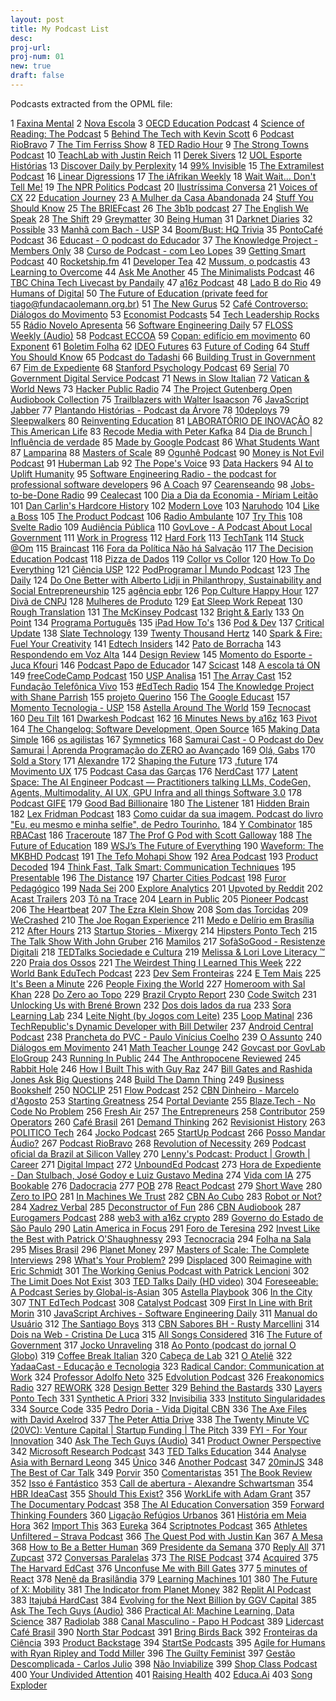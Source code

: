 ```yaml
---
layout: post
title: My Podcast List
desc:
proj-url:
proj-num: 01
new: true
draft: false
---
```

     
Podcasts extracted from the OPML file:

1	[Faxina Mental](https://anchor.fm/s/1046bd8c/podcast/rss)
2	[Nova Escola](https://feeds.soundcloud.com/users/soundcloud:users:47705472/sounds.rss)
3	[OECD Education Podcast](https://feeds.soundcloud.com/users/soundcloud:users:353559473/sounds.rss)
4	[Science of Reading: The Podcast](https://feeds.buzzsprout.com/612361.rss)
5	[Behind The Tech with Kevin Scott](https://behindthetech.libsyn.com/rss)
6	[Podcast RioBravo](https://feeds.soundcloud.com/users/soundcloud:users:5046583/sounds.rss)
7	[The Tim Ferriss Show](https://rss.art19.com/tim-ferriss-show)
8	[TED Radio Hour](https://feeds.npr.org/510298/podcast.xml)
9	[The Strong Towns Podcast](https://feed.podbean.com/podcast.strongtowns.org/feed.xml)
10	[TeachLab with Justin Reich](https://feeds.simplecast.com/SOC3TXff)
11	[Derek Sivers](https://sive.rs/podcast.rss)
12	[UOL Esporte Histórias](https://www.omnycontent.com/d/playlist/f7f86f6a-2fbd-4ac7-ab53-b01900e5d187/726e8cd5-fc19-4d57-8e1b-b0e700f11704/f898f293-0b51-4ad1-bb86-b0e700f1172e/podcast.rss)
13	[Discover Daily by Perplexity](https://feeds.buzzsprout.com/2302487.rss)
14	[99% Invisible](https://feeds.simplecast.com/BqbsxVfO)
15	[The Extramilest Podcast](https://florisgierman.libsyn.com/rss/)
16	[Linear Digressions](https://feeds.feedburner.com/udacity-linear-digressions?format=xml)
17	[The iAfrikan Weekly](https://feeds.soundcloud.com/users/soundcloud:users:209800109/sounds.rss)
18	[Wait Wait... Don&#39;t Tell Me!](https://feeds.npr.org/344098539/podcast.xml)
19	[The NPR Politics Podcast](https://feeds.npr.org/510310/podcast.xml)
20	[Ilustríssima Conversa](https://www.omnycontent.com/d/playlist/2f6a79aa-d181-48a4-92e0-ac5d00c8eb1d/ec318888-d896-417d-ad48-ac61001abdf2/0076bab0-fc8d-4f81-b535-ac61001abe00/podcast.rss)
21	[Voices of CX](https://feeds.soundcloud.com/users/soundcloud:users:409131876/sounds.rss)
22	[Education Journey](https://anchor.fm/s/37ddd204/podcast/rss)
23	[A Mulher da Casa Abandonada](https://www.omnycontent.com/d/playlist/2f6a79aa-d181-48a4-92e0-ac5d00c8eb1d/041abfce-e5a7-49c3-9700-aea60151a076/a0c75c3c-9cdf-4885-85d7-aea601535293/podcast.rss)
24	[Stuff You Should Know](https://www.omnycontent.com/d/playlist/e73c998e-6e60-432f-8610-ae210140c5b1/a91018a4-ea4f-4130-bf55-ae270180c327/44710ecc-10bb-48d1-93c7-ae270180c33e/podcast.rss)
25	[The BRIEFcast](https://anchor.fm/s/4106e898/podcast/rss)
26	[The 3b1b podcast](https://anchor.fm/s/636b4820/podcast/rss)
27	[The English We Speak](https://podcasts.files.bbci.co.uk/p02pc9zn.rss)
28	[The Shift](https://feeds.simplecast.com/drgUVUqo)
29	[Greymatter](https://feeds.megaphone.fm/GRL5808166404)
30	[Being Human](https://feed.podbean.com/podcastbeinghuman/feed.xml)
31	[Darknet Diaries](https://feeds.megaphone.fm/darknetdiaries)
32	[Possible](https://feeds.megaphone.fm/possible)
33	[Manhã com Bach - USP](https://jornal.usp.br/feed/podcast/manhacombach/)
34	[Boom/Bust: HQ Trivia](https://feeds.megaphone.fm/boombust)
35	[PontoCafé Podcast](https://anchor.fm/s/59dde24/podcast/rss)
36	[Educast  - O podcast do Educador](http://feeds.feedburner.com/Educast)
37	[The Knowledge Project - Members Only](https://theknowledgeproject.supercast.com/feeds/izFhLPkHLsbxMQM21MFCpXED)
38	[Curso de Podcast - com Leo Lopes](https://www.omnycontent.com/d/playlist/f7f86f6a-2fbd-4ac7-ab53-b01900e5d187/09150e81-d814-43b5-aee9-b05900ff468b/d43ff598-2769-47a3-9a93-b05900ff46b0/podcast.rss)
39	[Getting Smart Podcast](http://gettingsmart.libsyn.com/rss)
40	[Rocketship.fm](https://feeds.megaphone.fm/TPG7026166836)
41	[Developer Tea](http://feeds.feedburner.com/DeveloperTea?)
42	[Mussum, o podcastis](https://www.omnycontent.com/d/playlist/651a251e-06e1-47e0-9336-ac5a00f41628/eb5daeab-13b9-46f0-92d5-b0a5015dfb84/84699551-7aca-421d-8922-b0a5015dfcd0/podcast.rss)
43	[Learning to Overcome](https://feed.podbean.com/imaginablefutures/feed.xml)
44	[Ask Me Another](https://feeds.npr.org/510299/podcast.xml)
45	[The Minimalists Podcast](https://theminimalists.libsyn.com/rss)
46	[TBC China Tech Livecast by Pandaily](https://tbclivecast.libsyn.com/rss)
47	[a16z Podcast](https://feeds.simplecast.com/JGE3yC0V)
48	[Lado B do Rio](https://www.spreaker.com/show/4711819/episodes/feed)
49	[Humans of Digital](https://anchor.fm/s/1f961b5c/podcast/rss)
50	[The Future of Education (private feed for tiago@fundacaolemann.org.br)](https://api.substack.com/feed/podcast/35034/private/0027c8ba-2663-4c3a-af2b-0ea76220bee8.rss)
51	[The New Gurus](https://podcasts.files.bbci.co.uk/m001g9sq.rss)
52	[Café Controverso: Diálogos do Movimento](https://anchor.fm/s/1003a68c/podcast/rss)
53	[Economist Podcasts](https://feeds.acast.com/public/shows/ec380acc-fe13-46a0-991f-a1e508d126f8)
54	[Tech Leadership Rocks](https://anchor.fm/s/9694124/podcast/rss)
55	[Rádio Novelo Apresenta](https://feeds.megaphone.fm/NPP6869883964)
56	[Software Engineering Daily](https://softwareengineeringdaily.com/feed/podcast/)
57	[FLOSS Weekly (Audio)](http://leoville.tv/podcasts/floss.xml)
58	[Podcast ECCOA](https://anchor.fm/s/38978708/podcast/rss)
59	[Copan: edifício em movimento](https://anchor.fm/s/6af58b00/podcast/rss)
60	[Exponent](https://exponent.fm/feed/)
61	[Boletim Folha](https://www.omnycontent.com/d/playlist/2f6a79aa-d181-48a4-92e0-ac5d00c8eb1d/3d46b2bc-0503-4d56-8c8a-ac5d0168cd1f/bd27a0a8-30b2-4cc8-b2e8-ac5d0168cd32/podcast.rss)
62	[IDEO Futures](https://feeds.soundcloud.com/users/soundcloud:users:104583542/sounds.rss)
63	[Future of Coding](https://www.omnycontent.com/d/playlist/c4157e60-c7f8-470d-b13f-a7b30040df73/564f493f-af32-4c48-862f-a7b300e4df49/ac317852-8807-44b8-8eff-a7b300e4df52/podcast.rss)
64	[Stuff You Should Know](http://testtube.com/joshandchuck/itunes/mp4-small/)
65	[Podcast do Tadashi](https://anchor.fm/s/15b6c67c/podcast/rss)
66	[Building Trust in Government](https://feeds.megaphone.fm/fnnbuildingtrustingovernment)
67	[Fim de Expediente](http://audio.globoradio.globo.com/podcast/feed/189/fim-de-expediente)
68	[Stanford Psychology Podcast](https://feeds.buzzsprout.com/1801436.rss)
69	[Serial](https://feeds.simplecast.com/xl36XBC2)
70	[Government Digital Service Podcast](https://feed.podbean.com/governmentdigitalservice/feed.xml)
71	[News in Slow Italian](https://nsi.libsyn.com/rss)
72	[Vatican & World News](https://www.vaticannews.va/en/podcast/english-podcast.podcast.xml)
73	[Hacker Public Radio](https://hackerpublicradio.org/hpr_rss.php)
74	[The Project Gutenberg Open Audiobook Collection](https://marhamilresearch4.blob.core.windows.net/gutenberg-public/rss.xml)
75	[Trailblazers with Walter Isaacson](https://feeds.podcasts.dell.com/trailblazers)
76	[JavaScript Jabber](https://feeds.redcircle.com/a4faed6e-afe0-4a65-b4e7-de790ee67d4b)
77	[Plantando Histórias - Podcast da Árvore](https://anchor.fm/s/4bcd6be4/podcast/rss)
78	[10deploys](http://feeds.soundcloud.com/users/soundcloud:users:298014251/sounds.rss)
79	[Sleepwalkers](https://www.omnycontent.com/d/playlist/e73c998e-6e60-432f-8610-ae210140c5b1/6e0008d8-6226-4a07-8232-ae2e01547189/e3ded945-4db8-41cd-aeda-ae2e01547197/podcast.rss)
80	[Reinventing Education](https://feed.podbean.com/reinventingeducationpodcast/feed.xml)
81	[LABORATÓRIO DE INOVAÇÃO](https://anchor.fm/s/7931258/podcast/rss)
82	[This American Life](http://feed.thisamericanlife.org/talpodcast)
83	[Recode Media with Peter Kafka](https://feeds.megaphone.fm/recodemedia)
84	[Dia de Brunch | Influência de verdade](https://feeds.soundcloud.com/users/soundcloud:users:811583242/sounds.rss)
85	[Made by Google Podcast](https://feeds.acast.com/public/shows/63e39eb02e631f0011a284ac)
86	[What Students Want](https://feeds.buzzsprout.com/229120.rss)
87	[Lamparina](https://anchor.fm/s/1f0b9f68/podcast/rss)
88	[Masters of Scale](https://rss.art19.com/masters-of-scale)
89	[Ogunhê Podcast](https://anchor.fm/s/140ed468/podcast/rss)
90	[Money is Not Evil Podcast](https://anchor.fm/s/edabe58/podcast/rss)
91	[Huberman Lab](https://feeds.megaphone.fm/hubermanlab)
92	[The Pope&#39;s Voice](https://www.vaticannews.va/en/podcast/the-voice-of-the-pope.podcast.xml)
93	[Data Hackers](https://anchor.fm/s/6d1ee34/podcast/rss)
94	[AI to Uplift Humanity](https://feeds.libsyn.com/407039/rss)
95	[Software Engineering Radio - the podcast for professional software developers](https://seradio.libsyn.com/rss)
96	[A Coach](https://rss.art19.com/a-coach)
97	[Cearenseando](https://feed.megafono.host/cearenseando)
98	[Jobs-to-be-Done Radio](https://feeds.feedburner.com/jtbd-radio)
99	[Cealecast](https://anchor.fm/s/29c3340c/podcast/rss)
100	[Dia a Dia da Economia - Míriam Leitão](http://audio.globoradio.globo.com/podcast/feed/89/dia-dia-da-economia)
101	[Dan Carlin&#39;s Hardcore History](https://feeds.feedburner.com/dancarlin/history?format=xml)
102	[Modern Love](https://feeds.simplecast.com/0N8Hs1MH)
103	[Naruhodo](https://feeds.simplecast.com/hwQVm5gy)
104	[Like a Boss](https://www.likeaboss.com.br/episodios/feed/like-a-boss/)
105	[The Product Podcast](https://feeds.buzzsprout.com/90361.rss)
106	[Radio Ambulante](https://feeds.npr.org/510315/podcast.xml)
107	[Try This](https://podcast.posttv.com/itunes/try-this.xml)
108	[Svelte Radio](https://feeds.transistor.fm/svelte-radio)
109	[Audiência Pública](https://anchor.fm/s/117ecd0c/podcast/rss)
110	[GovLove - A Podcast About Local Government](http://govlove.libsyn.com/rss)
111	[Work in Progress](http://feeds.slack-podcast.com/workinprogress)
112	[Hard Fork](https://feeds.simplecast.com/l2i9YnTd)
113	[TechTank](https://feeds.acast.com/public/shows/5f2827aa17f940498f691817)
114	[Stuck @Om](http://omshow.libsyn.com/rss)
115	[Braincast](https://www.omnycontent.com/d/playlist/651a251e-06e1-47e0-9336-ac5a00f41628/fc243b66-f34c-4656-9042-acd400edcca5/d4c8e398-446c-447a-ad41-acd400edccc1/podcast.rss)
116	[Fora da Política Não há Salvação](https://anchor.fm/s/1e8d2bec/podcast/rss)
117	[The Decision Education Podcast](https://anchor.fm/s/2743df4c/podcast/rss)
118	[Pizza de Dados](https://feed.podbean.com/podcast.pizzadedados.com/feed.xml)
119	[Collor vs Collor](https://www.omnycontent.com/d/playlist/651a251e-06e1-47e0-9336-ac5a00f41628/df61994c-b1ac-4998-8376-b04c00e84f96/6aa6a068-eab5-46d1-93bd-b04c00ebe884/podcast.rss)
120	[How To Do Everything](https://feeds.npr.org/510303/podcast.xml)
121	[Ciência USP](https://jornal.usp.br/feed/podcast/cienciausp/)
122	[PodProgramar | Mundo Podcast](https://mundopodcast.com.br/podprogramar/feed/?bycache)
123	[The Daily](https://feeds.simplecast.com/54nAGcIl)
124	[Do One Better with Alberto Lidji in Philanthropy, Sustainability and Social Entrepreneurship](https://feedcdn.podbean.com/AlbertoLidji/feed.xml)
125	[agência epbr](https://feeds.soundcloud.com/users/soundcloud:users:301601281/sounds.rss)
126	[Pop Culture Happy Hour](https://feeds.npr.org/510282/podcast.xml)
127	[Divã de CNPJ](https://www.spreaker.com/show/5279578/episodes/feed)
128	[Mulheres de Produto](http://feeds.soundcloud.com/users/soundcloud:users:77387365/sounds.rss)
129	[Eat Sleep Work Repeat](https://feeds.acast.com/public/shows/a3c828c3-73ec-4a4b-995c-958894896ec0)
130	[Rough Translation](https://feeds.npr.org/510324/podcast.xml)
131	[The McKinsey Podcast](https://www.omnycontent.com/d/playlist/708664bd-6843-4623-8066-aede00ce0c8a/3f6f52af-fba1-496d-b11b-af040139456a/bfe0b44a-082f-495a-952a-af0401394590/podcast.rss)
132	[Bright & Early](https://feeds.transistor.fm/bright-early)
133	[On Point](https://api.wbur.org/stories?sources=onpoint&limit=10&hasAudio=true&broadcastType=full&format=rss)
134	[Programa Português](https://www.vaticannews.va/pt/podcast/programa-portugues.podcast.xml)
135	[iPad How To&#39;s](https://applehosted.podcasts.apple.com/ipadinbusiness/us/howto/howto.xml)
136	[Pod & Dev](https://feeds.buzzsprout.com/2113298.rss)
137	[Critical Update](https://ngcriticalupdate.libsyn.com/rss)
138	[Slate Technology](https://feeds.megaphone.fm/historyofthefuture)
139	[Twenty Thousand Hertz](https://feeds-origin.megaphone.fm/20k)
140	[Spark & Fire: Fuel Your Creativity](https://rss.art19.com/spark-and-fire)
141	[Edtech Insiders](https://feeds.buzzsprout.com/1877869.rss)
142	[Pato de Borracha](https://anchor.fm/s/d9dc6084/podcast/rss)
143	[Respondendo em Voz Alta](https://anchor.fm/s/9951448/podcast/rss)
144	[Design Review](https://anchor.fm/s/59e62f4/podcast/rss)
145	[Momento do Esporte - Juca Kfouri](http://audio.globoradio.globo.com/podcast/feed/95/momento-do-esporte)
146	[Podcast Papo de Educador](https://papodeeducador.com.br/?feed=podcast)
147	[Scicast](https://www.omnycontent.com/d/playlist/f7f86f6a-2fbd-4ac7-ab53-b01900e5d187/29a40f8a-f647-4a82-b434-b03f00cd7866/638fd98e-8c28-49db-9cab-b03f00cd788c/podcast.rss)
148	[A escola tá ON](https://anchor.fm/s/7f123084/podcast/rss)
149	[freeCodeCamp Podcast](https://freecodecamp.libsyn.com/rss)
150	[USP Analisa](https://jornal.usp.br/feed/podcast/usp-analisa/)
151	[The Array Cast](https://www.arraycast.com/episodes?format=rss)
152	[Fundação Telefônica Vivo](https://anchor.fm/s/cde171c/podcast/rss)
153	[#EdTech Radio](https://www.bamradionetwork.com/feeds/Edtech.xml)
154	[The Knowledge Project with Shane Parrish](https://theknowledgeproject.libsyn.com/rss)
155	[projeto Querino](https://feeds.megaphone.fm/NPP6673720380)
156	[The Google Educast](https://feeds.soundcloud.com/users/soundcloud:users:77432549/sounds.rss)
157	[Momento Tecnologia - USP](https://jornal.usp.br/feed/podcast/momento-tecnologia/)
158	[Astella Around The World](https://feeds.castos.com/5k5vw)
159	[Tecnocast](https://feeds.buzzsprout.com/2048054.rss)
160	[Deu Tilt](https://www.omnycontent.com/d/playlist/f7f86f6a-2fbd-4ac7-ab53-b01900e5d187/0027ecfc-4225-44f0-afb9-b0df0150ca9b/56ff4e81-8d75-469e-8282-b0df0150caae/podcast.rss)
161	[Dwarkesh Podcast](https://api.substack.com/feed/podcast/69345.rss)
162	[16 Minutes News by a16z](https://feeds.simplecast.com/j9kKMsfH)
163	[Pivot](https://feeds.megaphone.fm/pivot)
164	[The Changelog: Software Development, Open Source](https://changelog.com/podcast/feed)
165	[Making Data Simple](https://feeds.feedburner.com/IBM-big-data-hub-podcasts)
166	[os agilistas](https://www.omnycontent.com/d/playlist/e788f156-3d56-4ee2-9288-ae4e00b23e05/780a8c44-ebca-438e-95d7-ae4e00b3a4f9/3d8d9cd3-66e3-49ce-bfba-ae4e00b3a53f/podcast.rss)
167	[Symnetics](https://anchor.fm/s/f27f204/podcast/rss)
168	[Samurai Cast - O Podcast do Dev Samurai | Aprenda Programação do ZERO ao Avançado](https://devsamurai.com.br/feed/podcast/)
169	[Olá, Gabs](https://anchor.fm/s/327b16f0/podcast/rss)
170	[Sold a Story](https://feeds.publicradio.org/public_feeds/sold-a-story/itunes/rss.rss)
171	[Alexandre](https://www.spreaker.com/show/5915216/episodes/feed)
172	[Shaping the Future](https://feeds.buzzsprout.com/1532299.rss)
173	[.future](https://feeds.megaphone.fm/future)
174	[Movimento UX](https://anchor.fm/s/ae832008/podcast/rss)
175	[Podcast Casa das Garças](https://anchor.fm/s/58cbe08c/podcast/rss)
176	[NerdCast](https://jovemnerd.com.br/feed-nerdcast/)
177	[Latent Space: The AI Engineer Podcast — Practitioners talking LLMs, CodeGen, Agents, Multimodality, AI UX, GPU Infra and all things Software 3.0](https://api.substack.com/feed/podcast/1084089.rss)
178	[Podcast GIFE](https://gifepodcast.libsyn.com/rss)
179	[Good Bad Billionaire](https://podcasts.files.bbci.co.uk/p0g7xj36.rss)
180	[The Listener](https://anchor.fm/s/17b103c/podcast/rss)
181	[Hidden Brain](https://feeds.simplecast.com/kwWc0lhf)
182	[Lex Fridman Podcast](https://lexfridman.com/feed/podcast/)
183	[Como cuidar da sua imagem. Podcast do livro &quot;Eu, eu mesmo e minha selfie&quot;, de Pedro Tourinho.](https://anchor.fm/s/b48729a4/podcast/rss)
184	[Y Combinator](https://anchor.fm/s/8c1524bc/podcast/rss)
185	[RBACast](https://anchor.fm/s/4d0483bc/podcast/rss)
186	[Traceroute](https://feeds.captivate.fm/traceroute/)
187	[The Prof G Pod with Scott Galloway](https://feeds.megaphone.fm/WWO6655869236)
188	[The Future of Education](https://api.substack.com/feed/podcast/35034.rss)
189	[WSJ’s The Future of Everything](https://video-api.wsj.com/podcast/rss/wsj/wsj-the-future-of-everything)
190	[Waveform: The MKBHD Podcast](https://feeds.megaphone.fm/STU4418364045)
191	[The Tefo Mohapi Show](https://www.iafrikan.com/radio/feed/thetefomohapishow.xml)
192	[Area Podcast](https://www.spreaker.com/show/3134867/episodes/feed)
193	[Product Decoded](https://anchor.fm/s/28a47ec8/podcast/rss)
194	[Think Fast, Talk Smart: Communication Techniques](https://rss.art19.com/think-fast-talk-smart)
195	[Presentable](https://www.relay.fm/presentable/feed)
196	[The Distance](https://feeds.transistor.fm/the-distance)
197	[Charter Cities Podcast](https://feeds.captivate.fm/charter-cities-podcast/)
198	[Furor Pedagógico](https://anchor.fm/s/2ec71a90/podcast/rss)
199	[Nada Sei](https://feeds.acast.com/public/shows/638b8cea8f875f0010443adb)
200	[Explore Analytics](https://www.exploreanalytics.com/video_feed.xml)
201	[Upvoted by Reddit](http://upvoted.libsyn.com/rss)
202	[Acast Trailers](https://feeds.acast.com/public/shows/302bdadd-f3b6-47e5-a2b6-69c3f1b212b0)
203	[Tô na Trace](https://www.omnycontent.com/d/playlist/651a251e-06e1-47e0-9336-ac5a00f41628/8013dd60-b315-4caf-9440-ad40011d806e/c2cc06fb-13fd-487a-840a-ad40011d816b/podcast.rss)
204	[Learn in Public](https://anchor.fm/s/5248b6cc/podcast/rss)
205	[Pioneer Podcast](https://feeds.simplecast.com/nzOvvhKA)
206	[The Heartbeat](https://knowyourteam.com/blog/feed/podcast/)
207	[The Ezra Klein Show](https://feeds.simplecast.com/82FI35Px)
208	[Som das Torcidas](https://www.spreaker.com/show/4712192/episodes/feed)
209	[WeCrashed](https://rss.art19.com/wecrashed)
210	[The Joe Rogan Experience](https://feeds.megaphone.fm/GLT1412515089)
211	[Medo e Delírio em Brasília](https://www.central3.com.br/category/podcasts/medo-e-delirio/feed/podcast/)
212	[After Hours](https://feeds.feedburner.com/AfterHours_TAC)
213	[Startup Stories - Mixergy](https://mixergy.com/?feed=mixergy_feed&rss_source=itunes&)
214	[Hipsters Ponto Tech](https://hipsters.tech/feed/podcast/)
215	[The Talk Show With John Gruber](https://daringfireball.net/thetalkshow/rss)
216	[Mamilos](https://www.omnycontent.com/d/playlist/651a251e-06e1-47e0-9336-ac5a00f41628/c7d40835-26d2-4ce6-bb56-acd401531b79/29d28dbf-9a33-4dd4-82e0-acd401531b87/podcast.rss)
217	[SofàSoGood - Resistenze Digitali](https://anchor.fm/s/1ff605a8/podcast/rss)
218	[TEDTalks Sociedade e Cultura](https://feeds.feedburner.com/BrPortuguesePodcastSocietyAndCulture)
219	[Melissa & Lori Love Literacy ™](https://feeds.buzzsprout.com/287733.rss)
220	[Praia dos Ossos](https://feeds.megaphone.fm/NPP2274453451)
221	[The Weirdest Thing I Learned This Week](https://feeds.megaphone.fm/RECU9765916949)
222	[World Bank EduTech Podcast](https://anchor.fm/s/28a7bbb0/podcast/rss)
223	[Dev Sem Fronteiras](https://anchor.fm/s/e5651770/podcast/rss)
224	[E Tem Mais](https://www.spreaker.com/show/6066197/episodes/feed)
225	[It&#39;s Been a Minute](https://feeds.npr.org/510317/podcast.xml)
226	[People Fixing the World](https://podcasts.files.bbci.co.uk/p04grdbc.rss)
227	[Homeroom with Sal Khan](https://blog.khanacademy.org/homeroom/feed/)
228	[Do Zero ao Topo](https://www.spreaker.com/show/3549440/episodes/feed)
229	[Brazil Crypto Report](https://anchor.fm/s/7f088584/podcast/rss)
230	[Code Switch](https://feeds.npr.org/510312/podcast.xml)
231	[Unlocking Us with Brené Brown](https://feeds.megaphone.fm/GLT4889391284)
232	[Dos dois lados da rua](https://anchor.fm/s/5355f750/podcast/rss)
233	[Sora Learning Lab](https://rss.whooshkaa.com/rss/podcast/id/14048)
234	[Leite Night (by Jogos com Leite)](https://ludopedia.com.br/podcast/8/leite-night-by-jogos-com-leite/feed)
235	[Loop Matinal](https://loopmatinal.libsyn.com/rss)
236	[TechRepublic&#39;s Dynamic Developer with Bill Detwiler](https://feeds.megaphone.fm/techrepublicdynamicdeveloper)
237	[Android Central Podcast](http://androidcentral.libsyn.com/rss)
238	[Prancheta do PVC - Paulo Vinícius Coelho](http://audio.globoradio.globo.com/podcast/feed/143/prancheta-do-pvc)
239	[O Assunto](https://www.omnycontent.com/d/playlist/651a251e-06e1-47e0-9336-ac5a00f41628/04561b43-753d-4784-8e19-ac8b00e86411/3036d550-85b2-4301-b1e4-ac8b00e8641f/podcast.rss)
240	[Diálogos em Movimento](https://anchor.fm/s/bc2addcc/podcast/rss)
241	[Math Teacher Lounge](https://feeds.buzzsprout.com/1952225.rss)
242	[Govcast por GovLab EloGroup](https://anchor.fm:443/s/1ea3d644/podcast/rss)
243	[Running In Public](https://feeds.simplecast.com/deLHw8aY)
244	[The Anthropocene Reviewed](https://feeds.simplecast.com/p7S4nr_h)
245	[Rabbit Hole](https://feeds.simplecast.com/oCXij9l2)
246	[How I Built This with Guy Raz](https://rss.art19.com/how-i-built-this)
247	[Bill Gates and Rashida Jones Ask Big Questions](https://feeds.feedburner.com/BillGatesAndRashidaJonesAskBigQuestions)
248	[Build The Damn Thing](https://buildthedamnthing.libsyn.com/rss)
249	[Business Bookshelf](https://anchor.fm/s/2d632464/podcast/rss)
250	[NOCLIP](https://noclippodcast.net/episodes?format=rss)
251	[Flow Podcast](https://feeds.blubrry.com/feeds/flowpdc.xml)
252	[CBN Dinheiro - Marcelo d&#39;Agosto](http://audio.globoradio.globo.com/podcast/feed/87/cbn-dinheiro)
253	[Starting Greatness](https://feeds.simplecast.com/MZz6Vcos)
254	[Portal Deviante](https://www.deviante.com.br/podcasts/feed/)
255	[Blaze.Tech - No Code No Problem](https://www.spreaker.com/show/4113259/episodes/feed)
256	[Fresh Air](https://feeds.npr.org/381444908/podcast.xml)
257	[The Entrepreneurs](https://www.omnycontent.com/d/playlist/e6127ab7-b81e-456b-893c-a8d600215365/bbd0c3e8-b286-4cad-be8c-a94400ec34c5/077fda1a-01f4-4749-a638-a94400ec34d3/podcast.rss)
258	[Contributor](https://anchor.fm/s/2904e74/podcast/rss)
259	[Operators](https://api.substack.com/feed/podcast/18482.rss)
260	[Café Brasil](http://feed.portalcafebrasil.com.br/tools/podcast.xml)
261	[Demand Thinking](https://feeds.transistor.fm/demand-thinking)
262	[Revisionist History](https://www.omnycontent.com/d/playlist/e73c998e-6e60-432f-8610-ae210140c5b1/0e563f45-9d14-4ce8-8ef0-ae32006cd7e7/0d4cc74d-fff7-4b89-8818-ae32006cd7f0/podcast.rss)
263	[POLITICO Tech](https://feeds.simplecast.com/y2rqYbp4)
264	[Jocko Podcast](https://feeds.redcircle.com/64a89f88-a245-4098-8d8d-496325ec4f74)
265	[StartUp Podcast](http://feeds.hearstartup.com/hearstartup)
266	[Posso Mandar Áudio?](https://www.omnycontent.com/d/playlist/651a251e-06e1-47e0-9336-ac5a00f41628/e4215b69-68cf-4822-9c43-ae7501591cba/c852db0c-5086-4ae8-9451-ae7501591e64/podcast.rss)
267	[Podcast RioBravo](http://feeds.feedburner.com/riobravopodcast)
268	[Revolution of Necessity](https://feeds.simplecast.com/j3UK4h6e)
269	[Podcast oficial da Brazil at Silicon Valley](https://feeds.buzzsprout.com/844222.rss)
270	[Lenny&#39;s Podcast: Product | Growth | Career](https://api.substack.com/feed/podcast/10845.rss)
271	[Digital Impact](https://digitalimpact.io/feed/podcast/)
272	[UnboundEd Podcast](https://feeds.soundcloud.com/users/soundcloud:users:217226696/sounds.rss)
273	[Hora de Expediente - Dan Stulbach, José Godoy e Luiz Gustavo Medina](http://audio.globoradio.globo.com/podcast/feed/92/hora-de-expediente)
274	[Vida com IA](https://anchor.fm/s/59759320/podcast/rss)
275	[Bookable](https://feeds.megaphone.fm/TPG9940084020)
276	[Dadocracia](https://anchor.fm/s/1883a028/podcast/rss)
277	[POB](https://feeds.soundcloud.com/users/soundcloud:users:346473098/sounds.rss)
278	[React Podcast](https://feeds.simplecast.com/JoR28o79)
279	[Short Wave](https://feeds.npr.org/510351/podcast.xml)
280	[Zero to IPO](https://feeds.simplecast.com/PUORHvYY)
281	[In Machines We Trust](https://feeds.megaphone.fm/inmachineswetrust)
282	[CBN Ao Cubo](https://audio.globoradio.globo.com/podcast/feed/659/cbn-no-proxxima)
283	[Robot or Not?](https://feeds.theincomparable.com/robot)
284	[Xadrez Verbal](https://www.spreaker.com/show/4712237/episodes/feed)
285	[Deconstructor of Fun](https://anchor.fm/s/500026c/podcast/rss)
286	[CBN Audiobook](http://audio.globoradio.globo.com/podcast/feed/339/cbn-audiobook)
287	[Eurogamers Podcast](https://anchor.fm/s/36aa3f58/podcast/rss)
288	[web3 with a16z crypto](https://feeds.simplecast.com/XPOpH7r4)
289	[Governo do Estado de São Paulo](https://feeds.soundcloud.com/users/soundcloud:users:533123724/sounds.rss)
290	[Latin America in Focus](https://feeds.simplecast.com/_DUdLkxj)
291	[Foro de Teresina](https://feeds.megaphone.fm/NPP2619427256)
292	[Invest Like the Best with Patrick O&#39;Shaughnessy](https://feeds.megaphone.fm/CLS2859450455)
293	[Tecnocracia](https://manualdousuario.net/feed/podcast/tecnocracia/)
294	[Folha na Sala](https://www.omnycontent.com/d/playlist/2f6a79aa-d181-48a4-92e0-ac5d00c8eb1d/400434d2-b63e-4e5f-bbe5-ac5d013c55b9/b5b05a28-2c12-4310-896d-ac5d013c55be/podcast.rss)
295	[Mises Brasil](https://imb17.azurewebsites.net/RSSPodcast.aspx)
296	[Planet Money](https://feeds.npr.org/510289/podcast.xml)
297	[Masters of Scale: The Complete Interviews](https://rss.mastersofscale.com/exclusive/PNIc4fqd8qp063d)
298	[What&#39;s Your Problem?](https://www.omnycontent.com/d/playlist/e73c998e-6e60-432f-8610-ae210140c5b1/32c25e85-1667-4acb-99fd-ae3c0021f33e/beacef48-19d2-4f52-b9e8-ae3c0021f347/podcast.rss)
299	[Displaced](https://feeds.megaphone.fm/displaced)
300	[Reimagine with Eric Schmidt](https://feeds.feedburner.com/ReimagineWithEricSchmidt)
301	[The Working Genius Podcast with Patrick Lencioni](https://workinggeniuspodcast.libsyn.com/rss)
302	[The Limit Does Not Exist](http://www.podcastone.com/podcast?categoryID2=954)
303	[TED Talks Daily (HD video)](https://pa.tedcdn.com/feeds/talks.rss?type=hd&apikey=172BB350-0206)
304	[Foreseeable: A Podcast Series by Global-is-Asian](https://www.omnycontent.com/d/playlist/3726be47-c7f6-4067-b0bb-ab0b014860b6/8a69ce83-b758-418a-a82e-ab100089b353/cb8b253f-a08c-4fc1-9cce-ab100089d9aa/podcast.rss)
305	[Astella Playbook](https://feeds.castos.com/8967v)
306	[In the City](https://www.omnycontent.com/d/playlist/e73c998e-6e60-432f-8610-ae210140c5b1/3329f452-8e18-4801-8c62-aef2010eef8c/5c38870a-227f-4e4f-a7dd-aef2010eefa3/podcast.rss)
307	[TNT EdTech Podcast](https://anchor.fm/s/8f54f1c/podcast/rss)
308	[Catalyst Podcast](https://rss.art19.com/catalyst-podcast)
309	[First In Line with Brit Morin](https://feeds.megaphone.fm/HSW7543191043)
310	[JavaScript Archives - Software Engineering Daily](https://softwareengineeringdaily.com/category/javascript/feed/)
311	[Manual do Usuário](https://manualdousuario.net/feed/podcast/manual-do-usuario/)
312	[The Santiago Boys](https://feeds.megaphone.fm/BCS4655242240)
313	[CBN Sabores BH - Rusty Marcellini](http://audio.globoradio.globo.com/podcast/feed/237/cbn-sabores-bh)
314	[Dois na Web - Cristina De Luca](http://audio.globoradio.globo.com/podcast/feed/255/dois-na-web)
315	[All Songs Considered](https://feeds.npr.org/510019/podcast.xml)
316	[The Future of Government](https://feeds.buzzsprout.com/673958.rss)
317	[Jocko Unraveling](https://defcorthethread.libsyn.com/rss)
318	[Ao Ponto (podcast do jornal O Globo)](https://audio.globoradio.globo.com/podcast/feed/747/ao-ponto)
319	[Coffee Break Italian](https://feeds.acast.com/public/shows/86766c5f-1580-450f-9376-bd74b57fcfbb)
320	[Cabeça de Lab](https://anchor.fm/s/a4fe9f8/podcast/rss)
321	[O Ateliê](https://www.spreaker.com/show/5754012/episodes/feed)
322	[YadaaCast - Educação e Tecnologia](https://anchor.fm/s/c732c04/podcast/rss)
323	[Radical Candor: Communication at Work](https://www.spreaker.com/show/5711404/episodes/feed)
324	[Professor Adolfo Neto](https://anchor.fm/s/10f2ba74/podcast/rss)
325	[Edvolution Podcast](https://feeds.buzzsprout.com/1009330.rss)
326	[Freakonomics Radio](https://feeds.simplecast.com/Y8lFbOT4)
327	[REWORK](https://feeds.buzzsprout.com/2260539.rss)
328	[Design Better](https://feeds.megaphone.fm/designbetter)
329	[Behind the Bastards](https://www.omnycontent.com/d/playlist/e73c998e-6e60-432f-8610-ae210140c5b1/e5f91208-cc7e-4726-a312-ae280140ad11/d64f756d-6d5e-4fae-b24f-ae280140ad36/podcast.rss)
330	[Layers Ponto Tech](https://www.layerspontotech.com.br/feed/podcast/)
331	[Synthetic A Priori](https://feeds.transistor.fm/synthetic-a-priori)
332	[Invisibilia](https://feeds.npr.org/510307/podcast.xml)
333	[Instituto Singularidades](https://anchor.fm/s/e9964a8/podcast/rss)
334	[Source Code](https://feeds.simplecast.com/y9S_N2_k)
335	[Pedro Doria - Vida Digital CBN](http://audio.globoradio.globo.com/podcast/feed/165/vida-digital-cbn)
336	[The Axe Files with David Axelrod](https://feeds.megaphone.fm/WMHY9284588779)
337	[The Peter Attia Drive](https://peterattiadrive.libsyn.com/rss)
338	[The Twenty Minute VC (20VC): Venture Capital | Startup Funding | The Pitch](http://thetwentyminutevc.libsyn.com/rss)
339	[FYI - For Your Innovation](https://feeds.blubrry.com/feeds/fyi_podcast.xml)
340	[Ask The Tech Guys (Audio)](http://leoville.tv/podcasts/kfi.xml)
341	[Product Owner Perspective](https://sjoerdly.com/feed/podcast)
342	[Microsoft Research Podcast](https://feeds.blubrry.com/feeds/microsoftresearch.xml)
343	[TED Talks Education](https://feeds.feedburner.com/iTunesPodcastTTEducation)
344	[Analyse Asia with Bernard Leong](https://analyseasia.libsyn.com/rss)
345	[Único](https://feed.podbean.com/mattosfilho/feed.xml)
346	[Another Podcast](https://feeds.simplecast.com/bZ7U2PEk)
347	[20minJS](https://feeds.buzzsprout.com/1952066.rss)
348	[The Best of Car Talk](https://feeds.npr.org/510208/podcast.xml)
349	[Porvir](https://www.spreaker.com/show/4318829/episodes/feed)
350	[Comentaristas](https://audio.globoradio.globo.com/podcast/feed/311/comentaristas)
351	[The Book Review](https://feeds.simplecast.com/MssIhx9y)
352	[Isso é Fantástico](https://www.omnycontent.com/d/playlist/651a251e-06e1-47e0-9336-ac5a00f41628/bc415068-aaaa-4495-9aae-ac6a011a189e/5ab217f4-8f12-4b59-895c-ac6a011a18ac/podcast.rss)
353	[Call de abertura - Alexandre Schwartsman](http://audio.globoradio.globo.com/podcast/feed/110/call-de-abertura)
354	[HBR IdeaCast](http://feeds.harvardbusiness.org/harvardbusiness/ideacast)
355	[Should This Exist?](https://rss.art19.com/should-this-exist)
356	[WorkLife with Adam Grant](https://feeds.feedburner.com/WorklifeWithAdamGrant)
357	[The Documentary Podcast](https://podcasts.files.bbci.co.uk/p02nq0lx.rss)
358	[The AI Education Conversation](https://anchor.fm/s/d9687db8/podcast/rss)
359	[Forward Thinking Founders](https://feeds.transistor.fm/forward-thinking-founder)
360	[Ligação Refúgios Urbanos](https://anchor.fm/s/1a16f2f0/podcast/rss)
361	[História em Meia Hora](https://anchor.fm/s/122df228/podcast/rss)
362	[Import This](https://feeds.acast.com/public/shows/5cb74ed2304ec1540dfbbadd)
363	[Eureka](https://feed.podbean.com/mishasaul/feed.xml)
364	[Scriptnotes Podcast](https://scriptnotes.libsyn.com/rss)
365	[Athletes Unfiltered – Strava Podcast](https://feeds.simplecast.com/z8ydAYNE)
366	[The Quest Pod with Justin Kan](https://feeds.simplecast.com/V8RAELiZ)
367	[A Mesa](https://www.omnycontent.com/d/playlist/651a251e-06e1-47e0-9336-ac5a00f41628/e6c1690c-d24d-4c9f-9f53-ac7e0119b27c/a14a13c1-3300-402c-9c8d-ac7e0119b28a/podcast.rss)
368	[How to Be a Better Human](https://feeds.feedburner.com/HowToBeABetterHuman)
369	[Presidente da Semana](https://www.omnycontent.com/d/playlist/2f6a79aa-d181-48a4-92e0-ac5d00c8eb1d/a7c3170e-3093-47da-b569-ac5d014096b8/d9920c69-2f6a-450c-a564-ac5d014096c1/podcast.rss)
370	[Reply All](https://feeds.megaphone.fm/replyall)
371	[Zupcast](https://anchor.fm/s/4714c0c0/podcast/rss)
372	[Conversas Paralelas](https://www.omnycontent.com/d/playlist/651a251e-06e1-47e0-9336-ac5a00f41628/1a1a5466-2b4e-474a-a74d-ada500b930da/ecb55155-bbcf-4f6f-97e3-ada500b931e0/podcast.rss)
373	[The RISE Podcast](https://feeds.captivate.fm/rise-podcast/)
374	[Acquired](https://feeds.transistor.fm/acquired)
375	[The Harvard EdCast](https://feeds.simplecast.com/lky6oRKE)
376	[Unconfuse Me with Bill Gates](https://feed.unconfuseme.com/)
377	[5 minutes of React](https://feeds.soundcloud.com/users/soundcloud:users:304879382/sounds.rss)
378	[Nenê da Brasilândia](https://rss.art19.com/nene-da-brasilandia)
379	[Learning Machines 101](http://learningmachines101.libsyn.com/rss)
380	[The Future of X: Mobility](https://thefutureofx.libsyn.com/rss)
381	[The Indicator from Planet Money](https://feeds.npr.org/510325/podcast.xml)
382	[Replit AI Podcast](https://anchor.fm/s/e276f704/podcast/rss)
383	[Itajubá HardCast](https://anchor.fm/s/5382b1b4/podcast/rss)
384	[Evolving for the Next Billion by GGV Capital](https://ggvc996.libsyn.com/rss)
385	[Ask The Tech Guys (Audio)](https://feeds.twit.tv/kfi.xml)
386	[Practical AI: Machine Learning, Data Science](https://changelog.com/practicalai/feed)
387	[Radiolab](https://feeds.simplecast.com/EmVW7VGp)
388	[Canal Masculino - Papo H Podcast](https://anchor.fm/s/7179830/podcast/rss)
389	[Lidercast Café Brasil](https://www.omnycontent.com/d/playlist/f7f86f6a-2fbd-4ac7-ab53-b01900e5d187/a2d0b78e-b544-4789-9c58-b03d0017e1af/d68a3bf3-bb43-4282-a70b-b03d0017e1d9/podcast.rss)
390	[North Star Podcast](http://perell.libsyn.com/rss)
391	[Bring Birds Back](https://feeds.simplecast.com/2RbfwvQf)
392	[Fronteiras da Ciência](http://www.if.ufrgs.br/~arenzon/fronteirasdaciencia.xml)
393	[Product Backstage](https://feeds.soundcloud.com/users/soundcloud:users:672089924/sounds.rss)
394	[StartSe Podcasts](https://anchor.fm/s/d6c4cf8/podcast/rss)
395	[Agile for Humans with Ryan Ripley and Todd Miller](https://feeds.megaphone.fm/agileforhumans)
396	[The Guilty Feminist](https://access.acast.com/rss/6130f79f1531680013afcfbd/)
397	[Gestão Descomplicada - Carlos Julio](http://audio.globoradio.globo.com/podcast/feed/263/gestao-descomplicada)
398	[Não Inviabilize](https://anchor.fm/s/44064584/podcast/rss)
399	[Shop Class Podcast](https://anchor.fm/s/4452cbc/podcast/rss)
400	[Your Undivided Attention](https://feeds.simplecast.com/rZ0cYk12)
401	[Raising Health](https://feeds.simplecast.com/BXDamaKF)
402	[Educa.Ai](https://anchor.fm/s/3a54849c/podcast/rss)
403	[Song Exploder](http://feed.songexploder.net/SongExploder)

